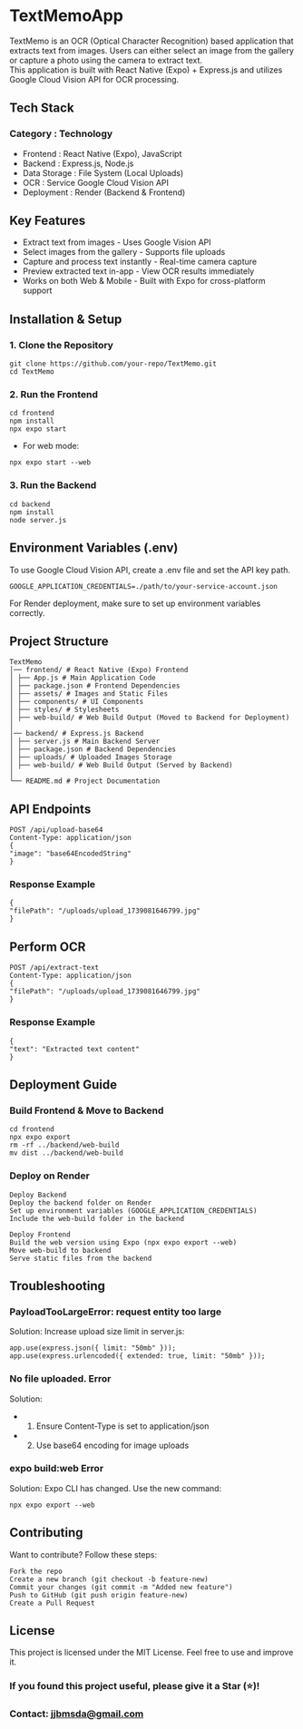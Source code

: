 # TextMemoApp

TextMemo is an OCR (Optical Character Recognition) based application that extracts text from images.    Users can either select an image from the gallery or capture a photo using the camera to extract text.   
This application is built with React Native (Expo) + Express.js and utilizes Google Cloud Vision API for OCR processing.

## Tech Stack
### Category : Technology
- Frontend : React Native (Expo), JavaScript
- Backend : Express.js, Node.js
- Data Storage : File System (Local Uploads)
- OCR : Service Google Cloud Vision API
- Deployment : Render (Backend & Frontend)

## Key Features
- Extract text from images - Uses Google Vision API
- Select images from the gallery - Supports file uploads
- Capture and process text instantly - Real-time camera capture
- Preview extracted text in-app - View OCR results immediately
- Works on both Web & Mobile - Built with Expo for cross-platform support

## Installation & Setup
### 1. Clone the Repository
```
git clone https://github.com/your-repo/TextMemo.git
cd TextMemo
```
### 2. Run the Frontend
```
cd frontend
npm install
npx expo start
```
- For web mode:
```
npx expo start --web
```
### 3. Run the Backend
```
cd backend
npm install
node server.js
```
## Environment Variables (.env)
To use Google Cloud Vision API, create a .env file and set the API key path.
```
GOOGLE_APPLICATION_CREDENTIALS=./path/to/your-service-account.json
```
For Render deployment, make sure to set up environment variables correctly.

## Project Structure
```
TextMemo
│── frontend/ # React Native (Expo) Frontend
│ ├── App.js # Main Application Code
│ ├── package.json # Frontend Dependencies
│ ├── assets/ # Images and Static Files
│ ├── components/ # UI Components
│ ├── styles/ # Stylesheets
│ ├── web-build/ # Web Build Output (Moved to Backend for Deployment)
│
│── backend/ # Express.js Backend
│ ├── server.js # Main Backend Server
│ ├── package.json # Backend Dependencies
│ ├── uploads/ # Uploaded Images Storage
│ ├── web-build/ # Web Build Output (Served by Backend)
│
└── README.md # Project Documentation
```
## API Endpoints
```
POST /api/upload-base64
Content-Type: application/json
{
"image": "base64EncodedString"
}
```
### Response Example
```
{
"filePath": "/uploads/upload_1739081646799.jpg"
}
```
## Perform OCR
```
POST /api/extract-text
Content-Type: application/json
{
"filePath": "/uploads/upload_1739081646799.jpg"
}
```
### Response Example
```
{
"text": "Extracted text content"
}
```
## Deployment Guide
### Build Frontend & Move to Backend
```
cd frontend
npx expo export
rm -rf ../backend/web-build
mv dist ../backend/web-build
```
### Deploy on Render
```
Deploy Backend
Deploy the backend folder on Render
Set up environment variables (GOOGLE_APPLICATION_CREDENTIALS)
Include the web-build folder in the backend
```
```
Deploy Frontend
Build the web version using Expo (npx expo export --web)
Move web-build to backend
Serve static files from the backend
```
## Troubleshooting
### PayloadTooLargeError: request entity too large
Solution: Increase upload size limit in server.js:
```
app.use(express.json({ limit: "50mb" }));
app.use(express.urlencoded({ extended: true, limit: "50mb" }));
```
### No file uploaded. Error
Solution:
- 1. Ensure Content-Type is set to application/json
- 2. Use base64 encoding for image uploads
### expo build:web Error
Solution:
Expo CLI has changed. Use the new command:
```
npx expo export --web
```
## Contributing
Want to contribute? Follow these steps:
```
Fork the repo
Create a new branch (git checkout -b feature-new)
Commit your changes (git commit -m "Added new feature")
Push to GitHub (git push origin feature-new)
Create a Pull Request
```
## License
This project is licensed under the MIT License.
Feel free to use and improve it.

### If you found this project useful, please give it a Star (⭐)!
### Contact: jjbmsda@gmail.com
